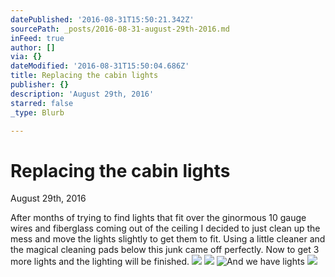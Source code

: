 ```yaml
---
datePublished: '2016-08-31T15:50:21.342Z'
sourcePath: _posts/2016-08-31-august-29th-2016.md
inFeed: true
author: []
via: {}
dateModified: '2016-08-31T15:50:04.686Z'
title: Replacing the cabin lights
publisher: {}
description: 'August 29th, 2016'
starred: false
_type: Blurb

---
```

# Replacing the cabin lights

August 29th, 2016

After months of trying to find lights that fit over the ginormous 10 gauge wires and fiberglass coming out of the ceiling I decided to just clean up the mess and move the lights slightly to get them to fit. Using a little cleaner and the magical cleaning pads below this junk came off perfectly. Now to get 3 more lights and the lighting will be finished.
![](https://s3-us-west-2.amazonaws.com/the-grid-img/p/033c10c30f241b5980c36d9264be3a811349b3dd.jpg)
![](https://s3-us-west-2.amazonaws.com/the-grid-img/p/70b27451ca9aaec86ba2a48964168cdd28ab193f.jpg)
![And we have lights](https://s3-us-west-2.amazonaws.com/the-grid-img/p/02eb86a10884c89bd062f867a9ebf356256c39db.jpg)
![](https://s3-us-west-2.amazonaws.com/the-grid-img/p/670c681f649b416a8fb2e42b3b92bfbd2690c224.jpg)